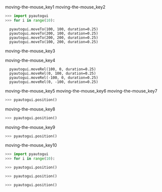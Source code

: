 moving-the-mouse_key1
moving-the-mouse_key2


```python
>>> import pyautogui
>>> for i in range(10):
```
      pyautogui.moveTo(100, 100, duration=0.25)
      pyautogui.moveTo(200, 100, duration=0.25)
      pyautogui.moveTo(200, 200, duration=0.25)
      pyautogui.moveTo(100, 200, duration=0.25)
moving-the-mouse_key3


moving-the-mouse_key4


      pyautogui.moveRel(100, 0, duration=0.25)
      pyautogui.moveRel(0, 100, duration=0.25)
      pyautogui.moveRel(-100, 0, duration=0.25)
      pyautogui.moveRel(0, -100, duration=0.25)
moving-the-mouse_key5
moving-the-mouse_key6
moving-the-mouse_key7


```python
>>> pyautogui.position()
```
moving-the-mouse_key8
```python
>>> pyautogui.position()
```
moving-the-mouse_key9
```python
>>> pyautogui.position()
```
moving-the-mouse_key10
```python
>>> import pyautogui
>>> for i in range(10):
```
```python
>>> pyautogui.position()
```
```python
>>> pyautogui.position()
```
```python
>>> pyautogui.position()
```
